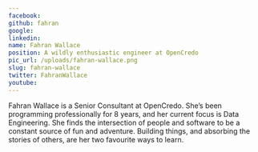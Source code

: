 ```yaml
---
facebook: 
github: fahran
google: 
linkedin: 
name: Fahran Wallace
position: A wildly enthusiastic engineer at OpenCredo
pic_url: /uploads/fahran-wallace.png
slug: fahran-wallace
twitter: FahranWallace
youtube: 
---
```

<p>Fahran Wallace is a Senior Consultant at OpenCredo. She&rsquo;s been programming professionally for 8 years, and her current focus is Data Engineering. She finds the intersection of people and software to be a constant source of fun and adventure. Building things, and absorbing the stories of others, are her two favourite ways to learn.</p>
